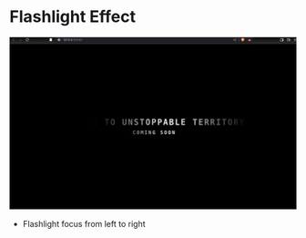 # Flashlight Effect

![](https://github.com/u-n-s-t-o-p-p-a-b-l-e/dashboard/blob/main/flashlight/img/flashlight.png)

+ Flashlight focus from left to right
